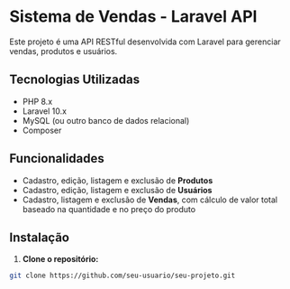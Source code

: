 # Sistema de Vendas - Laravel API

Este projeto é uma API RESTful desenvolvida com Laravel para gerenciar vendas, produtos e usuários.

## Tecnologias Utilizadas

- PHP 8.x
- Laravel 10.x
- MySQL (ou outro banco de dados relacional)
- Composer

## Funcionalidades

- Cadastro, edição, listagem e exclusão de **Produtos**
- Cadastro, edição, listagem e exclusão de **Usuários**
- Cadastro, listagem e exclusão de **Vendas**, com cálculo de valor total baseado na quantidade e no preço do produto

## Instalação

1. **Clone o repositório:**

```bash
git clone https://github.com/seu-usuario/seu-projeto.git
